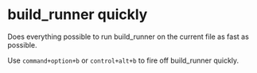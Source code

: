 # build_runner quickly

Does everything possible to run build_runner on the current file as fast as possible.

Use `command+option+b` or `control+alt+b` to fire off build_runner quickly.
